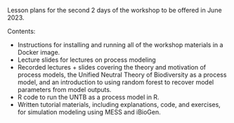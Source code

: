 Lesson plans for the second 2 days of the workshop to be offered in June 2023. 


Contents:

- Instructions for installing and running all of the workshop materials in a Docker image. 
- Lecture slides for lectures on process modeling
- Recorded lectures + slides covering the theory and motivation of process models, the Unified Neutral Theory of Biodiversity as a process model, and an introduction to using random forest to recover model parameters from model outputs.
- R code to run the UNTB as a process model in R.
- Written tutorial materials, including explanations, code, and exercises, for simulation modeling using MESS and iBioGen.
